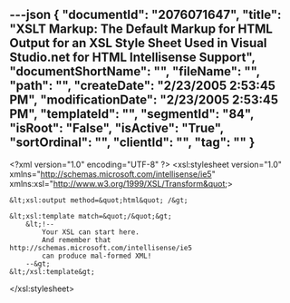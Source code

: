 ---json
{
  "documentId": "2076071647",
  "title": "XSLT Markup: The Default Markup for HTML Output for an XSL Style Sheet Used in Visual Studio.net for HTML Intellisense Support",
  "documentShortName": "",
  "fileName": "",
  "path": "",
  "createDate": "2/23/2005 2:53:45 PM",
  "modificationDate": "2/23/2005 2:53:45 PM",
  "templateId": "",
  "segmentId": "84",
  "isRoot": "False",
  "isActive": "True",
  "sortOrdinal": "",
  "clientId": "",
  "tag": ""
}
---

&lt;?xml version=&quot;1.0&quot; encoding=&quot;UTF-8&quot; ?&gt;
&lt;xsl:stylesheet
    version=&quot;1.0&quot;
    xmlns=&quot;http://schemas.microsoft.com/intellisense/ie5&quot;
    xmlns:xsl=&quot;http://www.w3.org/1999/XSL/Transform&quot;&gt;

    &lt;xsl:output method=&quot;html&quot; /&gt;

    &lt;xsl:template match=&quot;/&quot;&gt;
        &lt;!--
            Your XSL can start here.
            And remember that http://schemas.microsoft.com/intellisense/ie5
            can produce mal-formed XML!
        --&gt;
    &lt;/xsl:template&gt;

&lt;/xsl:stylesheet&gt;
